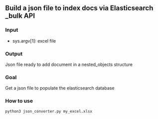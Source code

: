 ## Build a json file to index docs via Elasticsearch \_bulk API
### Input 
* sys.argv[1]: excel file
### Output
Json file ready to add document in a nested_objects structure
### Goal
Get a json file to populate the elasticsearch database
### How to use
`python3 json_converter.py my_excel.xlsx`


